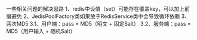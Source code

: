 一些相关问题的解决思路
1、redis中设值（set）可能存在覆盖key，可以加上前缀避免
2、JedisPoolFactory类如果放于RedisService类中会导致循环依赖
3、两次MD5
    3.1、用户端：pass = MD5（明文 + 固定Salt）
    3.2、服务端：pass = MD5（用户输入 + 随机Salt）